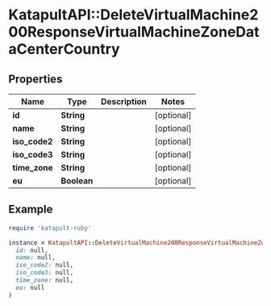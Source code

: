 # KatapultAPI::DeleteVirtualMachine200ResponseVirtualMachineZoneDataCenterCountry

## Properties

| Name | Type | Description | Notes |
| ---- | ---- | ----------- | ----- |
| **id** | **String** |  | [optional] |
| **name** | **String** |  | [optional] |
| **iso_code2** | **String** |  | [optional] |
| **iso_code3** | **String** |  | [optional] |
| **time_zone** | **String** |  | [optional] |
| **eu** | **Boolean** |  | [optional] |

## Example

```ruby
require 'katapult-ruby'

instance = KatapultAPI::DeleteVirtualMachine200ResponseVirtualMachineZoneDataCenterCountry.new(
  id: null,
  name: null,
  iso_code2: null,
  iso_code3: null,
  time_zone: null,
  eu: null
)
```

